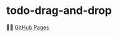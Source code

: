 # todo-drag-and-drop

:man_technologist: [GitHub Pages](https://ithrforu.github.io/todo-drag-and-drop/)
